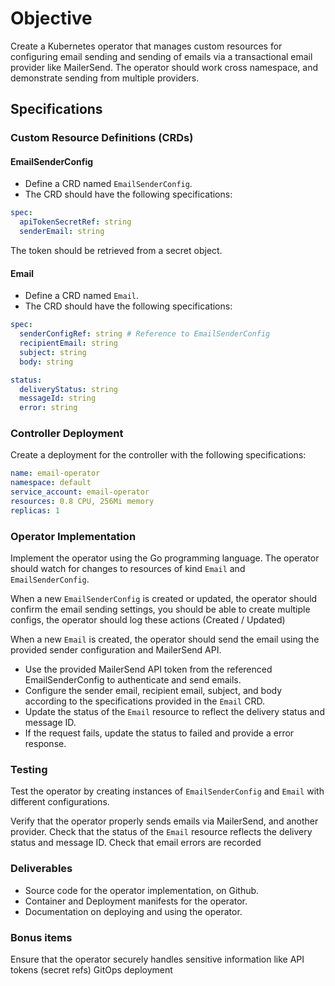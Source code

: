 # Objective

Create a Kubernetes operator that manages custom resources for configuring email sending and sending of emails via a transactional email provider like MailerSend. The operator should work cross namespace, and demonstrate sending from multiple providers.

## Specifications

### Custom Resource Definitions (CRDs)

#### EmailSenderConfig

- Define a CRD named `EmailSenderConfig`.
- The CRD should have the following specifications:

```yaml
spec:
  apiTokenSecretRef: string
  senderEmail: string
```

The token should be retrieved from a secret object.

#### Email

- Define a CRD named `Email`.
- The CRD should have the following specifications:

```yaml
spec:
  senderConfigRef: string # Reference to EmailSenderConfig
  recipientEmail: string
  subject: string
  body: string
```

```yaml
status:
  deliveryStatus: string
  messageId: string
  error: string
```

### Controller Deployment

Create a deployment for the controller with the following specifications:

```yaml
name: email-operator
namespace: default
service_account: email-operator
resources: 0.8 CPU, 256Mi memory
replicas: 1
```

### Operator Implementation

Implement the operator using the Go programming language.
The operator should watch for changes to resources of kind `Email` and `EmailSenderConfig`.

When a new `EmailSenderConfig` is created or updated, the operator should confirm the email sending settings, you should be able to create multiple configs, the operator should log these actions (Created / Updated)

When a new `Email` is created, the operator should send the email using the provided sender configuration and MailerSend API.

- Use the provided MailerSend API token from the referenced EmailSenderConfig to authenticate and send emails.
- Configure the sender email, recipient email, subject, and body according to the specifications provided in the `Email` CRD.
- Update the status of the `Email` resource to reflect the delivery status and message ID.
- If the request fails, update the status to failed and provide a error response.

### Testing

Test the operator by creating instances of `EmailSenderConfig` and `Email` with different configurations.

Verify that the operator properly sends emails via MailerSend, and another provider.
Check that the status of the `Email` resource reflects the delivery status and message ID.
Check that email errors are recorded

### Deliverables

- Source code for the operator implementation, on Github.
- Container and Deployment manifests for the operator.
- Documentation on deploying and using the operator.

### Bonus items

Ensure that the operator securely handles sensitive information like API tokens (secret refs)
GitOps deployment
